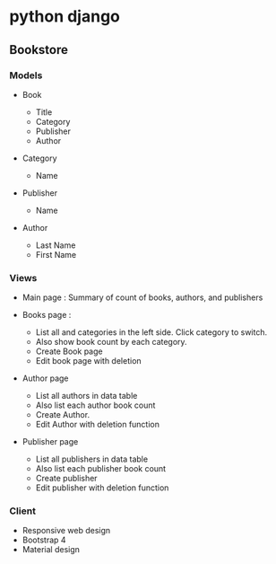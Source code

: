 # python django 

## Bookstore

### Models
- Book
	- Title
	- Category
	- Publisher
	- Author
	
- Category
	- Name
	
- Publisher
	- Name
	
- Author
	- Last Name
	- First Name
	
### Views
- Main page : Summary of count of books, authors, and publishers

- Books page : 
	- List all and categories in the left side. Click category to switch.
	- Also show book count by each category.
	- Create Book page
	- Edit book page with deletion
	
- Author page
	- List all authors in data table
	- Also list each author book count
	- Create Author.
	- Edit Author with deletion function
- Publisher page
	- List all publishers in data table
	- Also list each publisher book count
	- Create publisher
	- Edit publisher with deletion function
	
### Client
- Responsive web design 
- Bootstrap 4
- Material design